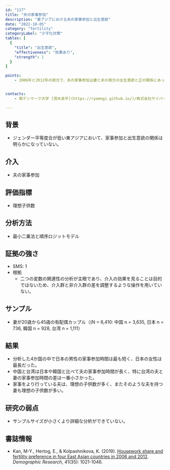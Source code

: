 ```yaml
---
id: "117"
title: "夫の家事参加"
description: "東アジアにおける夫の家事参加と出生意欲"
date: "2022-10-05"
category: "fertility"
categoryLabel: "少子化対策"
tables: [
  {
    "title": "出生意欲",
    "effectiveness": "効果あり",
    "strength": 1
  }
]

points:
    - 2006年と2012年の両方で、夫の家事参加は妻と夫の両方の出生意欲と正の関係にあった。


contacts:
    - 南デンマーク大学 [茂木良平](https://ryomogi.github.io/)/株式会社サイバーエージェント経済学社会実装チーム

---
```


## 背景
- ジェンダー平等度合が低い東アジアにおいて、家事参加と出生意欲の関係は明らかになっていない。



## 介入
- 夫の家事参加


## 評価指標
- 理想子供数


## 分析方法
- 最小二乗法と順序ロジットモデル


## 証拠の強さ
- SMS: 1
- 根拠 
  - 二つの変数の関連性の分析が主眼であり、介入の効果を見ることは目的ではないため、介入群と非介入群の差を調整するような操作を用いていない。


## サンプル
- 妻が20歳から45歳の有配偶カップル（(N = 6,410: 中国 n = 3,635, 日本 n = 736, 韓国 n = 928, 台湾 n = 1,111）


## 結果
- 分析した4か国の中で日本の男性の家事参加時間は最も短く、日本の女性は最長だった。
- 中国と台湾は日本や韓国と比べて夫の家事参加時間が長く、特に台湾の夫と妻の家事参加時間の差は一番小さかった。
- 家事をより行っている夫は、理想の子供数が多く、またそのような夫を持つ妻も理想の子供数が多い。


## 研究の弱点
- サンプルサイズが小さくより詳細な分析ができていない。

## 書誌情報
- Kan, M-Y., Hertog, E., & Kolpashnikova, K. (2019). [Housework share and fertility preference in four East Asian countries in 2006 and 2012](https://www.demographic-research.org/volumes/vol41/35/). *Demographic Research*, 41(35): 1021-1046.